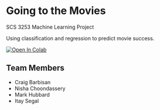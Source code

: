 # Going to the Movies
SCS 3253 Machine Learning Project

Using classification and regression to predict movie success.

<a href="https://colab.research.google.com/github/itayse10/GoingToMovies/blob/master/Going to the movies.ipynb">
  <img src="https://colab.research.google.com/assets/colab-badge.svg" alt="Open In Colab"/>
</a>

## Team Members
    
* Craig Barbisan
* Nisha Choondassery
* Mark Hubbard
* Itay Segal
